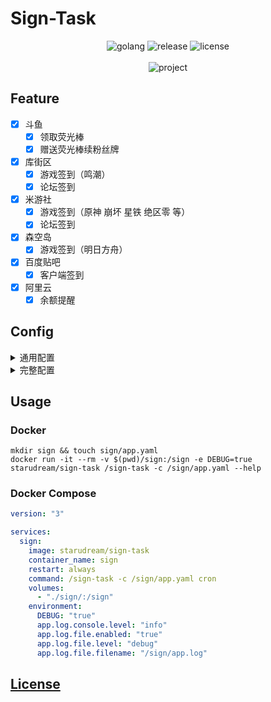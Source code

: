 # Sign-Task

<p align="center">
<img src="https://img.shields.io/github/actions/workflow/status/starudream/sign-task/golang.yml?style=for-the-badge&logo=github&label=golang" alt="golang">
<img src="https://img.shields.io/github/v/release/starudream/sign-task?style=for-the-badge" alt="release">
<img src="https://img.shields.io/github/license/starudream/sign-task?style=for-the-badge" alt="license">
<br><br>
<img src="https://socialify.git.ci/starudream/sign-task/image?font=Inter&forks=1&issues=1&language=1&name=1&owner=1&pattern=Circuit%20Board&pulls=1&stargazers=1&theme=Auto" alt="project">
</p>

## Feature

- [x] 斗鱼
  - [x] 领取荧光棒
  - [x] 赠送荧光棒续粉丝牌
- [x] 库街区
  - [x] 游戏签到（鸣潮）
  - [x] 论坛签到
- [x] 米游社
  - [x] 游戏签到（原神 崩坏 星铁 绝区零 等）
  - [x] 论坛签到
- [x] 森空岛
  - [x] 游戏签到（明日方舟）
- [x] 百度贴吧
  - [x] 客户端签到
- [x] 阿里云
  - [x] 余额提醒

## Config

<details>

<summary>通用配置</summary>

```yaml
# 日志
#  https://pkg.go.dev/github.com/starudream/go-lib/core/v2/config/global#Config
log:
  console:
    format: text
    level: INFO
  file:
    enabled: true
    format: text
    level: DEBUG
    filename: ""
    max_size: 100
    max_backups: 10
    daily_rotate: true
# 通知
#  https://pkg.go.dev/github.com/starudream/go-lib/ntfy/v2#Config
ntfy:
```

</details>

<details>

<summary>完整配置</summary>

```yaml
# 打码
geetest:
  cron:
    spec: 0 10 0 * * *
    startup: true
  rr:
    key: "rrocr.com"
  tt:
    key: "ttocr.com"
# 斗鱼
douyu:
  cron:
    spec: 0 1 0 * * *
    jitter: 3
  accounts:
    - phone: ""
      did: ""
      ltp0: ""
      room: ""
      assigns:
        - count: 1
        - room: 9999
          all: true
      ignore_expired_check: false
# 库街区
kuro:
  accounts:
    - phone: ""
      dev_code: ""
      token: ""
# 米游社
miyoushe:
  cron:
    spec: 0 5 0 * * *
    jitter: 3
  accounts:
    - phone: ""
      device:
        id: ""
        type: ""
        name: ""
        model: ""
        version: ""
        channel: ""
      mid: ""
      stoken: ""
      uid: ""
      ctoken: ""
      sign_game_ids:
        - "6"
# 森空岛
skland:
  cron:
    spec: 0 3 0 * * *
    jitter: 3
  accounts:
    - phone: ""
      cred: ""
      token: ""
# 百度贴吧
tieba:
  cron:
    spec: 0 2 0 * * *
    jitter: 3
  accounts:
    - phone: ""
      bduss: ""
# 阿里云
aliyun:
  cron:
    spec: 10 0 0 * * *
  accounts:
    - id: ""
      secret: ""
```

</details>

## Usage

### Docker

```shell
mkdir sign && touch sign/app.yaml
docker run -it --rm -v $(pwd)/sign:/sign -e DEBUG=true starudream/sign-task /sign-task -c /sign/app.yaml --help
```

### Docker Compose

```yaml
version: "3"

services:
  sign:
    image: starudream/sign-task
    container_name: sign
    restart: always
    command: /sign-task -c /sign/app.yaml cron
    volumes:
      - "./sign/:/sign"
    environment:
      DEBUG: "true"
      app.log.console.level: "info"
      app.log.file.enabled: "true"
      app.log.file.level: "debug"
      app.log.file.filename: "/sign/app.log"
```

## [License](./LICENSE)

